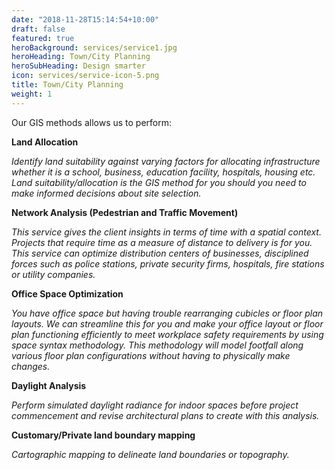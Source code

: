 ```yaml
---
date: "2018-11-28T15:14:54+10:00"
draft: false
featured: true
heroBackground: services/service1.jpg
heroHeading: Town/City Planning
heroSubHeading: Design smarter
icon: services/service-icon-5.png
title: Town/City Planning
weight: 1
---
```


Our GIS methods allows us to perform:

**Land Allocation**

*Identify land suitability against varying factors for allocating infrastructure whether it is a school, business, education facility, hospitals, housing etc. Land suitability/allocation is the GIS method for you should you need to make informed decisions about site selection.*

**Network Analysis (Pedestrian and Traffic Movement)**

*This service gives the client insights in terms of time with a spatial context. Projects that require time as a measure of distance to delivery is for you. This service can optimize distribution centers of businesses, disciplined forces such as police stations, private security firms, hospitals, fire stations or utility companies.*

**Office Space Optimization**

*You have office space but having trouble rearranging cubicles or floor plan layouts. We can streamline this for you and make your office layout or floor plan functioning efficiently to meet workplace safety requirements by using space syntax methodology. This methodology will model footfall along various floor plan configurations without having to physically make changes.* 

**Daylight Analysis**

*Perform simulated daylight radiance for indoor spaces before project commencement and revise architectural plans to create with this analysis.* 

**Customary/Private land boundary mapping**

*Cartographic mapping to delineate land boundaries or topography.*
